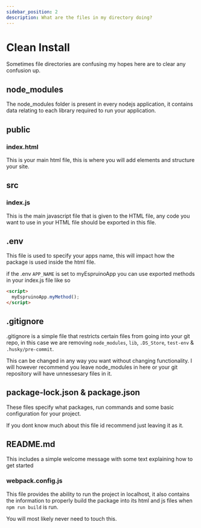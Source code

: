```yaml
---
sidebar_position: 2
description: What are the files in my directory doing?
---
```


# Clean Install

Sometimes file directories are confusing my hopes here are to clear any confusion up.

## node_modules

The node_modules folder is present in every nodejs application, it contains data relating to each library required to run your application.

## public

### index.html

This is your main html file, this is where you will add elements and structure your site.

## src

### index.js

This is the main javascript file that is given to the HTML file, any code you want to use in your HTML file should be exported in this file.

## .env

This file is used to specify your apps name, this will impact how the package is used inside the html file.

if the .env `APP_NAME` is set to myEspruinoApp you can use exported methods in your index.js file like so

```html
<script>
  myEspruinoApp.myMethod();
</script>
```

## .gitignore

.gitignore is a simple file that restricts certain files from going into your git repo, in this case we are removing `node_modules`, `lib`, `.DS_Store`, `test-env` & `.husky/pre-commit`.

This can be changed in any way you want without changing functionality. I will however recommend you leave node_modules in here or your git repository will have unnessesary files in it.

## package-lock.json & package.json

These files specify what packages, run commands and some basic configuration for your project.

If you dont know much about this file id recommend just leaving it as it.

## README.md

This includes a simple welcome message with some text explaining how to get started

### webpack.config.js

This file provides the ability to run the project in localhost, it also contains the information to properly build the package into its html and js files when `npm run build` is run.

You will most likely never need to touch this.
